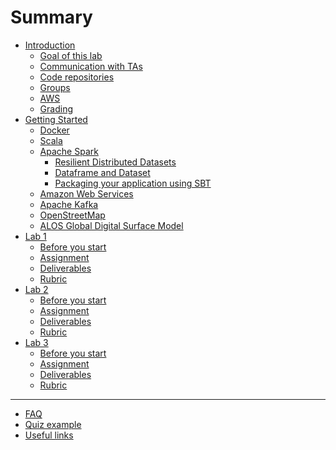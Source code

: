# Summary

- [Introduction](./introduction/index.md)
  - [Goal of this lab](./introduction/goal-of-this-lab.md)
  - [Communication with TAs](introduction/communication-with-tas.md)
  - [Code repositories](introduction/code-repositories.md)
  - [Groups](introduction/groups.md)
  - [AWS](introduction/aws.md)
  - [Grading](introduction/grading.md)
- [Getting Started](./getting-started/index.md)
  - [Docker](./getting-started/docker.md)
  - [Scala](./getting-started/scala.md)
  - [Apache Spark](./getting-started/apache-spark/index.md)
    - [Resilient Distributed Datasets](./getting-started/apache-spark/resilient-distributed-datasets.md)
    - [Dataframe and Dataset](./getting-started/apache-spark/dataframe-and-dataset.md)
    - [Packaging your application using SBT](./getting-started/apache-spark/packaging-your-application-using-sbt.md)
  - [Amazon Web Services](./getting-started/amazon-web-services.md)
  - [Apache Kafka](./getting-started/apache-kafka.md)
  - [OpenStreetMap](./getting-started/openstreetmap.md)
  - [ALOS Global Digital Surface Model](./getting-started/alos.md)
- [Lab 1](./lab1/index.md)
  - [Before you start](./lab1/before-you-start.md)
  - [Assignment](./lab1/assignment.md)
  - [Deliverables](./lab1/deliverables.md)
  - [Rubric](./lab1/rubric.md)
- [Lab 2]()
  - [Before you start]()
  - [Assignment]()
  - [Deliverables]()
  - [Rubric]()
- [Lab 3]()
  - [Before you start]()
  - [Assignment]()
  - [Deliverables]()
  - [Rubric]()
---

- [FAQ](./faq.md)
- [Quiz example](./quiz_example.md)
- [Useful links](links.md)
